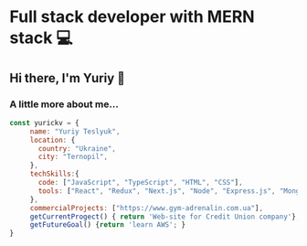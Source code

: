 # Full stack developer with MERN stack 💻

## Hi there, I'm Yuriy 👋

### A little more about me...  

```javascript
const yurickv = {
     name: "Yuriy Teslyuk",
     location: {
       country: "Ukraine",
       city: "Ternopil",
     },
     techSkills:{
       code: ["JavaScript", "TypeScript", "HTML", "CSS"],
       tools: ["React", "Redux", "Next.js", "Node", "Express.js", "Mongo DB", Tailwind.css],
     },
     сommercialProjects: ["https://www.gym-adrenalin.com.ua"],
     getCurrentProgect() { return 'Web-site for Credit Union company'},
     getFutureGoal() {return 'learn AWS'; }
}
```
<!--
**yurickv/yurickv** is a ✨ _special_ ✨ repository because its `README.md` (this file) appears on your GitHub profile.

Here are some ideas to get you started:

- 🔭 I’m currently working on ...
- 🌱 I’m currently learning ...
- 👯 I’m looking to collaborate on ...
- 🤔 I’m looking for help with ...
- 💬 Ask me about ...
- 📫 How to reach me: ...
- 😄 Pronouns: ...
- ⚡ Fun fact: ...
-->
